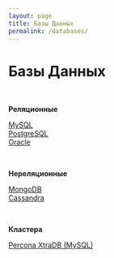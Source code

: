 ```yaml
---
layout: page
title: Базы Данных
permalink: /databases/
---
```


# Базы Данных

<br/>

**Реляционные**

[MySQL](/databases/mysql/)  
[PostgreSQL](/databases/postgresql/)  
[Oracle](https://oracle-dba.ru/database/installation/)

<br/>

**Нереляционные**

[MongoDB](/databases/mongodb/)  
[Cassandra](/databases/cassandra/centos/6.7/)

<br/>

**Кластера**

[Percona XtraDB (MySQL)](/databases/percona/)

